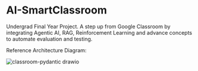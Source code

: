 # AI-SmartClassroom
Undergrad Final Year Project. A step up from Google Classroom by integrating Agentic AI, RAG, Reinforcement Learning and advance concepts to automate evaluation and testing.
<br>

Reference Architecture Diagram:

![classroom-pydantic drawio](https://github.com/user-attachments/assets/ea837b6b-0b91-4d47-bcf1-e763f3764741)
